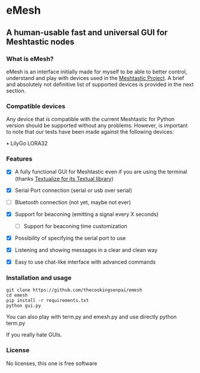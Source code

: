 # eMesh

## A human-usable fast and universal GUI for Meshtastic nodes

### What is eMesh?

eMesh is an interface initially made for myself to be able to better control, understand and play with devices used in the [Meshtastic Project](https://meshtastic.org/). A brief and absolutely not definitive list of supported devices is provided in the next section.

### Compatible devices

Any device that is compatible with the current Meshtastic for Python version should be supported without any problems. However, is important to note that our tests have been made against the following devices:

• LilyGo LORA32

### Features

- [x] A fully functional GUI for Meshtastic even if you are using the terminal (thanks [Textualize for its Textual library](https://github.com/Textualize/textual))
- [x] Serial Port connection (serial or usb over serial)
- [ ] Bluetooth connection (not yet, maybe not ever)
- [x] Support for beaconing (emitting a signal every X seconds)
	- [ ] Support for beaconing time customization
- [x] Possibility of specifying the serial port to use
- [x] Listening and showing messages in a clear and clean way
- [x] Easy to use chat-like interface with advanced commands


### Installation and usage

	git clone https://github.com/thecookingsenpai/emesh
	cd emesh
	pip install -r requirements.txt
	python gui.py

You can also play with term.py and emesh.py and use directly
	python term.py

If you really hate GUIs.

### License

No licenses, this one is free software
